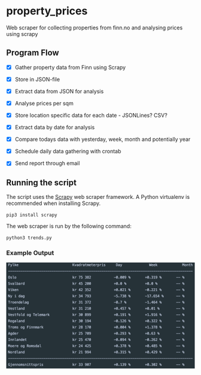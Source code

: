 # property_prices
Web scraper for collecting properties from finn.no and analysing prices using scrapy

## Program Flow

- [x] Gather property data from Finn using Scrapy
- [x] Store in JSON-file
- [x] Extract data from JSON for analysis
- [x] Analyse prices per sqm
- [x] Store location specific data for each date - JSONLines? CSV?
- [x] Extract data by date for analysis
- [x] Compare todays data with yesterday, week, month and potentially year
- [x] Schedule daily data gathering with crontab
- [x] Send report through email



## Running the script

The script uses the [Scrapy](https://docs.scrapy.org/en/latest/index.html) web scraper framework. 
A Python virtualenv is recommended when installing Scrapy.

```
pip3 install scrapy
```

The web scraper is run by the following command:
```
python3 trends.py
```

### Example Output
![](images/output.png)

